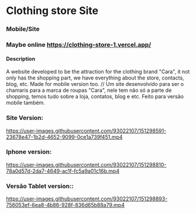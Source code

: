 # Clothing store Site
### Mobile/Site
### Maybe online https://clothing-store-1.vercel.app/
#### Description 
A website developed to be the attraction for the clothing brand "Cara", it not only has the shopping part, we have everything about the store, contacts, blog, etc.
Made for mobile version too. // Um site desenvolvido para ser o chamaris para a marca de roupas "Cara", nele tem não só a parte de shopping, temos tudo sobre a loja, contatos, blog e etc.
Feito para versão mobile também.

### Site Version:

https://user-images.githubusercontent.com/93022107/151298591-23678e47-1b2d-4652-9099-0ce1a739f451.mp4

### Iphone version:

https://user-images.githubusercontent.com/93022107/151298810-78a0d57d-2da7-4649-ac1f-fc5a9a01c16b.mp4

### Versão Tablet version::

https://user-images.githubusercontent.com/93022107/151298893-756053ef-6ea8-4b86-928f-836d65b88a79.mp4

